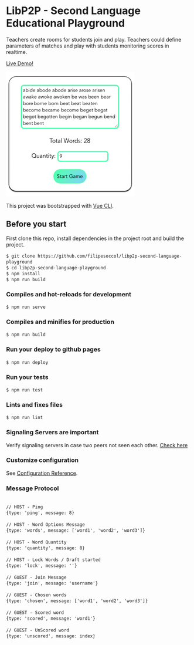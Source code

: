 # LibP2P - Second Language Educational Playground

Teachers create rooms for students join and play. Teachers could define parameters of matches and play with students monitoring scores in realtime.

[Live Demo!](https://filipesoccol.github.io/libp2p-second-language-playground/)

![screenshot of the playground](./src/assets/screenshot.png)

This project was bootstrapped with [Vue CLI](https://cli.vuejs.org/).

## Before you start

First clone this repo, install dependencies in the project root and build the project.

```console
$ git clone https://github.com/filipesoccol/libp2p-second-language-playground
$ cd libp2p-second-language-playground
$ npm install
$ npm run build
```

### Compiles and hot-reloads for development

```console
$ npm run serve
```

### Compiles and minifies for production

```console
$ npm run build
```

### Run your deploy to github pages

```console
$ npm run deploy
```

### Run your tests

```console
$ npm run test
```

### Lints and fixes files

```console
$ npm run lint
```

### Signaling Servers are important

Verify signaling servers in case two peers not seen each other.
[Check here](https://github.com/filipesoccol/libp2p-pubsub-vue/blob/c4f92ebefdb6750f5ec0ab883c8a738d76b23f9a/src/plugins/vue-libp2p.js#L17)

### Customize configuration

See [Configuration Reference](https://cli.vuejs.org/config/).


### Message Protocol
```

// HOST - Ping
{type: 'ping', message: 8}

// HOST - Word Options Message
{type: 'words', message: ['word1', 'word2', 'word3']}

// HOST - Word Quantity
{type: 'quantity', message: 8}

// HOST - Lock Words / Draft started
{type: 'lock', message: ''}

// GUEST - Join Message
{type: 'join', message: 'username'}

// GUEST - Chosen words
{type: 'chosen', message: ['word1', 'word2', 'word3']}

// GUEST - Scored word
{type: 'scored', message: 'word1'}

// GUEST - UnScored word
{type: 'unscored', message: index}


```